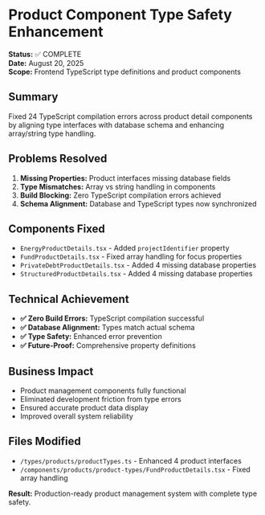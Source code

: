 # Product Component Type Safety Enhancement

**Status:** ✅ COMPLETE  
**Date:** August 20, 2025  
**Scope:** Frontend TypeScript type definitions and product components  

## Summary

Fixed 24 TypeScript compilation errors across product detail components by aligning type interfaces with database schema and enhancing array/string type handling.

## Problems Resolved

1. **Missing Properties:** Product interfaces missing database fields
2. **Type Mismatches:** Array vs string handling in components  
3. **Build Blocking:** Zero TypeScript compilation errors achieved
4. **Schema Alignment:** Database and TypeScript types now synchronized

## Components Fixed

- `EnergyProductDetails.tsx` - Added `projectIdentifier` property
- `FundProductDetails.tsx` - Fixed array handling for focus properties
- `PrivateDebtProductDetails.tsx` - Added 4 missing database properties
- `StructuredProductDetails.tsx` - Added 4 missing database properties

## Technical Achievement

- **✅ Zero Build Errors:** TypeScript compilation successful
- **✅ Database Alignment:** Types match actual schema
- **✅ Type Safety:** Enhanced error prevention
- **✅ Future-Proof:** Comprehensive property definitions

## Business Impact

- Product management components fully functional
- Eliminated development friction from type errors
- Ensured accurate product data display
- Improved overall system reliability

## Files Modified

- `/types/products/productTypes.ts` - Enhanced 4 product interfaces
- `/components/products/product-types/FundProductDetails.tsx` - Fixed array handling

**Result:** Production-ready product management system with complete type safety.
